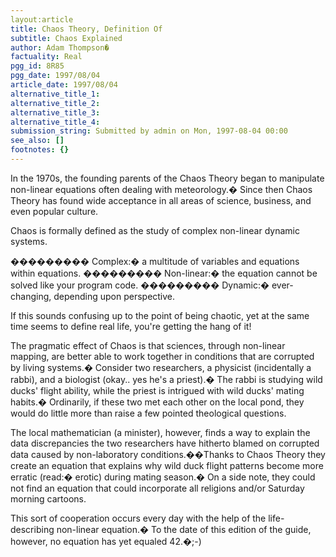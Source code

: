 ```yaml
---
layout:article
title: Chaos Theory, Definition Of
subtitle: Chaos Explained
author: Adam Thompson�
factuality: Real
pgg_id: 8R85
pgg_date: 1997/08/04
article_date: 1997/08/04
alternative_title_1: 
alternative_title_2: 
alternative_title_3: 
alternative_title_4: 
submission_string: Submitted by admin on Mon, 1997-08-04 00:00
see_also: []
footnotes: {}
---
```

<div>
<p>In the 1970s, the founding parents of the Chaos Theory began to manipulate non-linear equations often dealing with meteorology.� Since then Chaos Theory has found wide acceptance in all areas of science, business, and even popular culture.</p>
<p>Chaos is formally defined as the study of complex non-linear dynamic systems.</p>
<p>��������� Complex:� a multitude of variables and equations within equations. ��������� Non-linear:� the equation cannot be solved like your program code. ��������� Dynamic:� ever-changing, depending upon perspective.</p>
<p>If this sounds confusing up to the point of being chaotic, yet at the same time seems to define real life, you're getting the hang of it!</p>
<p>The pragmatic effect of Chaos is that sciences, through non-linear mapping, are better able to work together in conditions that are corrupted by living systems.� Consider two researchers, a physicist (incidentally a rabbi), and a biologist (okay.. yes he's a priest).� The rabbi is studying wild ducks' flight ability, while the priest is intrigued with wild ducks' mating habits.� Ordinarily, if these two met each other on the local pond, they would do little more than raise a few pointed theological questions.</p>
<p>The local mathematician (a minister), however, finds a way to explain the data discrepancies the two researchers have hitherto blamed on corrupted data caused by non-laboratory conditions.��Thanks to Chaos Theory they create an equation that explains why wild duck flight patterns become more erratic (read:� erotic) during mating season.� On a side note, they could not find an equation that could incorporate all religions and/or Saturday morning cartoons.</p>
<p>This sort of cooperation occurs every day with the help of the life-describing non-linear equation.� To the date of this edition of the guide, however, no equation has yet equaled 42.�;-) <!--Amazon_CLS_IM_END--></p>
</div>

